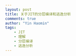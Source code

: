 ```yaml
---
layout: post
title: 关于JIT的分层编译和逃逸分析
comments: true
author: "Yin Haomin"
tags:
    - JIT
    - 理解
    - 分层编译
    - 逃逸分析
---
```

